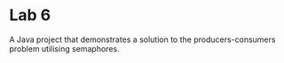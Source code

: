 <h1>Lab 6</h1>
A Java project that demonstrates a solution to the producers-consumers problem utilising semaphores.
